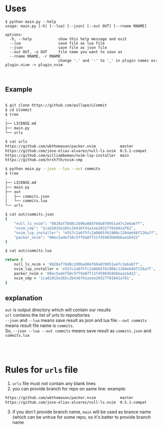 # Uses
```
$ python main.py --help
usage: main.py [-h] [--lua] [--json] [--out OUT] [--rname RNAME]

options:
  -h, --help            show this help message and exit
  --lua                 save file as lua file
  --json                save file as json file
  --out OUT, -o OUT     file name you want to save as
  --rname RNAME, -r RNAME
                        change '.' and '-' to '_' in plugin names ex: plugin.nivm -> plugin_nvim
```
<br>

## Example
```zsh

$ git clone https://github.com/pullape/LCommit
$ cd LCommit
$ tree
.
├── LICENSE.md
├── main.py
└── urls

$ cat urls
https://github.com/wbthomason/packer.nvim           master
https://github.com/jose-elias-alvarez/null-ls.nvim  0.5.1-compat
https://github.com/williamboman/nvim-lsp-installer  main
https://github.com/hrsh7th/nvim-cmp

$ python main.py --json --lua --out commits
$ tree
.
├── LICENSE.md
├── main.py
├── out
│   ├── commits.json
│   └── commits.lua
└── urls

$ cat out/commits.json
{
    "null_ls_nvim": "8828af78d8c2d96a884769a070951a47c2e6a6ff",
    "nvim_cmp": "1cad1815e165c2b436f41a1ee20327701842a761",
    "nvim_lsp_installer": "e557c2a6f5fc2a0665f61908c1204e648f226a7f",
    "packer_nvim": "00ec5adef58c5ff9a07f11f45903b9dbbaa1b422"
}

$ cat out/commits.lua

return {
	null_ls_nvim = '8828af78d8c2d96a884769a070951a47c2e6a6ff',
	nvim_lsp_installer = 'e557c2a6f5fc2a0665f61908c1204e648f226a7f',
	packer_nvim = '00ec5adef58c5ff9a07f11f45903b9dbbaa1b422',
	nvim_cmp = '1cad1815e165c2b436f41a1ee20327701842a761',
}

```

## explanation

```out``` is output directory which will contain our results <br>
```url``` contains the list of urls to repositories <br>
```--json``` and ```--lua``` means save result as json and lua file.```--out commits``` means result file name is ```commits```.  <br>
So, ```--json --lua --out commits``` means save result as ```commits.json``` and ```commits.lua```

<br><br>


# Rules for ```urls``` file
1. ```urls``` file must not contain any blank lines
2. you can provide branch for repo on same line: example:
```txt
https://github.com/wbthomason/packer.nvim           master
https://github.com/jose-elias-alvarez/null-ls.nvim  0.5.1-compat
```
3. if you don't provide branch name, ```main``` will be used as brance name (which can be untrue for some repo, so it's batter to provide branch name






